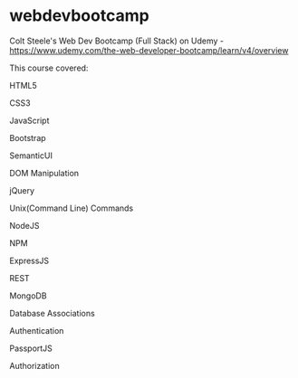 # webdevbootcamp
Colt Steele's Web Dev Bootcamp (Full Stack) on Udemy - https://www.udemy.com/the-web-developer-bootcamp/learn/v4/overview

This course covered:

HTML5

CSS3

JavaScript

Bootstrap

SemanticUI

DOM Manipulation

jQuery

Unix(Command Line) Commands

NodeJS

NPM

ExpressJS

REST

MongoDB

Database Associations

Authentication

PassportJS

Authorization

